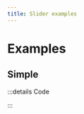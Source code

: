 ```yaml
---
title: Slider examples
---
```


# Examples

## Simple

<PreviewIframe src="./stories/story.html" zoom="0.75" />

:::details Code

<SimpleTabs :items="['app.twig', 'app.js', 'Slider.js']">
  <template #content-1>

<<< ./components/molecules/Slider/stories/app.twig

  </template>
  <template #content-2>

<<< ./components/molecules/Slider/stories/app.js

  </template>
  <template #content-3>

<<< ./components/molecules/Slider/stories/Slider.js

  </template>
</SimpleTabs>

:::
